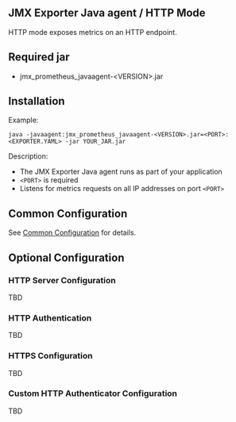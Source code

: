 JMX Exporter Java agent / HTTP Mode
---

HTTP mode exposes metrics on an HTTP endpoint.

## Required jar

- jmx_prometheus_javaagent-\<VERSION>.jar

## Installation

Example:

```shell
java -javaagent:jmx_prometheus_javaagent-<VERSION>.jar=<PORT>:<EXPORTER.YAML> -jar YOUR_JAR.jar
```

Description:

- The JMX Exporter Java agent runs as part of your application
- `<PORT>` is required
- Listens for metrics requests on all IP addresses on port `<PORT>`

## Common Configuration

See [Common Configuration](../COMMON_CONFIGURATION.md) for details.

## Optional Configuration

### HTTP Server Configuration 

TBD

### HTTP Authentication

TBD

### HTTPS Configuration

TBD

### Custom HTTP Authenticator Configuration

TBD
